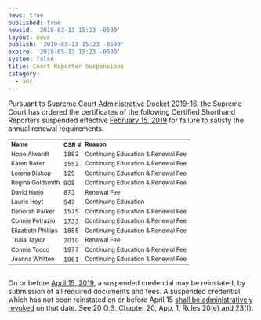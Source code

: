 ```yaml
---
news: true
published: true
newsid: '2019-03-13 15:23 -0500'
layout: news
publish: '2019-03-13 15:23 -0500'
expire: '2019-05-13 15:23 -0500'
system: false
title: Court Reporter Suspensions
category:
  - aoc
---
```

Pursuant to <a href="http://www.oscn.net/applications/oscn/DeliverDocument.asp?CiteID=483490">Supreme Court Administrative Docket 2019-16</a>, the Supreme Court has ordered the certificates of the following Certified Shorthand Reporters suspended effective <u>February 15, 2019</u> for failure to satisfy the annual renewal requirements.

<table style="font-size: 12px;">
  <tr>
    <td><b>Name</b></td>
    <td style="padding: 0 2px;"><b>CSR&nbsp;#</b></td>
    <td><b>Reason</b></td>
  </tr>  
<tr>
	<td>Hope Alwardt
	<td style="padding: 0 2px;">1883
	<td>Continuing Education & Renewal Fee
</tr>
<tr>
	<td>Karen Baker</td>
	<td style="padding: 0 2px;">1552</td>
	<td>Continuing Education & Renewal Fee</td>
</tr>
<tr>
	<td>Lorena Bishop</td>
	<td style="padding: 0 2px;">125</td>
	<td>Continuing Education & Renewal Fee</td>
</tr>
<tr>
	<td>Regina Goldsmith</td>
	<td style="padding: 0 2px;">908</td>
	<td>Continuing Education & Renewal Fee</td>
</tr>
<tr>
	<td>David Harjo</td>
	<td style="padding: 0 2px;">873</td>
	<td>Renewal Fee</td>
</tr>
<tr>
	<td>Laurie Hoyt</td>
	<td style="padding: 0 2px;">547</td>
	<td>Continuing Education</td>
</tr>
<tr>
	<td>Deborah Parker</td>
	<td style="padding: 0 2px;">1575</td>
	<td>Continuing Education & Renewal Fee</td>
</tr>
<tr>
	<td>Connie Petrazio</td>
	<td style="padding: 0 2px;">1733</td>
	<td>Continuing Education & Renewal Fee</td>
</tr>
<tr>
	<td>Elizabeth Phillips</td>
	<td style="padding: 0 2px;">1855</td>
	<td>Continuing Education & Renewal Fee</td>
</tr>
<tr>
	<td>Trulia Taylor</td>
	<td style="padding: 0 2px;">2010</td>
	<td>Renewal Fee</td>
</tr>
<tr>
	<td>Connie Tocco</td>
	<td style="padding: 0 2px;">1977</td>
	<td>Continuing Education & Renewal Fee</td>
</tr>
<tr>
	<td>Jeanna Whitten</td>
	<td style="padding: 0 2px;">1961</td>
	<td>Continuing Education & Renewal Fee</td>
</tr>	
</table>
<br/>
On or before <u>April 15, 2019</u>, a suspended credential may be reinstated, by submission of all required documents and fees. A suspended credential which has not been reinstated on or before April 15 <u>shall be administratively revoked</u> on that date. See 20 O.S. Chapter 20, App. 1, Rules 20(e) and 23(f).
